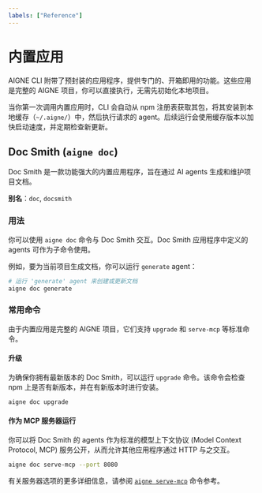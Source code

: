 ```yaml
---
labels: ["Reference"]
---
```


# 内置应用

AIGNE CLI 附带了预封装的应用程序，提供专门的、开箱即用的功能。这些应用是完整的 AIGNE 项目，你可以直接执行，无需先初始化本地项目。

当你第一次调用内置应用时，CLI 会自动从 npm 注册表获取其包，将其安装到本地缓存（`~/.aigne/`）中，然后执行请求的 agent。后续运行会使用缓存版本以加快启动速度，并定期检查新更新。

## Doc Smith (`aigne doc`)

Doc Smith 是一款功能强大的内置应用程序，旨在通过 AI agents 生成和维护项目文档。

**别名**：`doc`, `docsmith`

### 用法

你可以使用 `aigne doc` 命令与 Doc Smith 交互。Doc Smith 应用程序中定义的 agents 可作为子命令使用。

例如，要为当前项目生成文档，你可以运行 `generate` agent：

```bash title="生成项目文档" icon=lucide:terminal
# 运行 'generate' agent 来创建或更新文档
aigne doc generate
```

### 常用命令

由于内置应用是完整的 AIGNE 项目，它们支持 `upgrade` 和 `serve-mcp` 等标准命令。

#### 升级

为确保你拥有最新版本的 Doc Smith，可以运行 `upgrade` 命令。该命令会检查 npm 上是否有新版本，并在有新版本时进行安装。

```bash title="升级 Doc Smith" icon=lucide:terminal
aigne doc upgrade
```

#### 作为 MCP 服务器运行

你可以将 Doc Smith 的 agents 作为标准的模型上下文协议 (Model Context Protocol, MCP) 服务公开，从而允许其他应用程序通过 HTTP 与之交互。

```bash title="运行 Doc Smith agents" icon=lucide:terminal
aigne doc serve-mcp --port 8080
```

有关服务器选项的更多详细信息，请参阅 [`aigne serve-mcp`](./command-reference-serve-mcp.md) 命令参考。